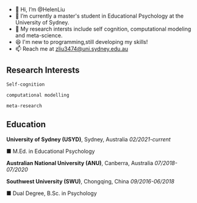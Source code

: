 - 👋 Hi, I’m @HelenLiu
- 👀 I’m currently a master's student in Educational Psychology at the University of Sydney.
- 🌱 My research intersts include self cognition, computational modeling and meta-science.
- 😆 I'm new to programming,still developing my skills!
- 📫 Reach me at zliu3474@uni.sydney.edu.au 

Research Interests 
--
`Self-cognition` 

`computational modelling` 

`meta-research`

Education 
-- 
__University of Sydney (USYD)__, Sydney, Australia  *02/2021-current*

■	M.Ed. in Educational Psychology

__Australian National University (ANU)__, Canberra, Australia *07/2018-07/2020*

__Southwest University (SWU)__, Chongqing, China    *09/2016-06/2018*

■	Dual Degree, B.Sc. in Psychology  


<!---
HelenLiu0609/HelenLiu0609 is a ✨ special ✨ repository because its `README.md` (this file) appears on your GitHub profile.
You can click the Preview link to take a look at your changes.
--->
